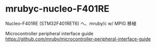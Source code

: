 # mrubyc-nucleo-F401RE
Nucleo-F401RE (STM32F401RET6) へ、mruby/c w/ MPIG 移植

Microcontroller peripheral interface guide
https://github.com/mruby/microcontroller-peripheral-interface-guide

